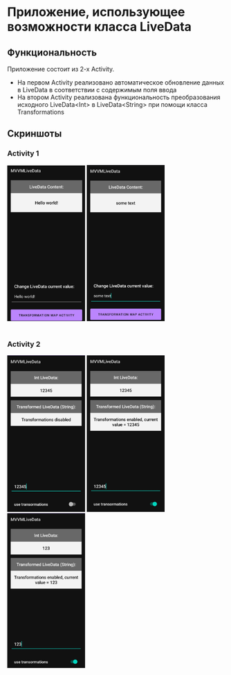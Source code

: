 # Приложение, использующее возможности класса LiveData
## Функциональность

Приложение состоит из 2-х Activity.
* На первом Activity реализовано автоматическое обновление данных в LiveData в соответствии с содержимым поля ввода
* На втором Activity реализована функциональность преобразования исходного LiveData\<Int> в LiveData\<String> при помощи класса Transformations

## Скриншоты
### Activity 1
<div style="display=flex; gap:10px">
    <img src="screenshots/screen1.jpg" width="180"/>
    <img src="screenshots/screen2.jpg" width="180"/>
</div>
<br>

### Activity 2
<div style="display=flex; gap:10px">
    <img src="screenshots/screen3.jpg" width="180"/>
    <img src="screenshots/screen4.jpg" width="180"/>
    <img src="screenshots/screen5.jpg" width="180"/>
</div>
